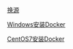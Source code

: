 [换源](/Docker/%E5%AE%89%E8%A3%85%E9%85%8D%E7%BD%AE/%E6%8D%A2%E6%BA%90.md)

[Windows安装Docker](/Docker/%E5%AE%89%E8%A3%85%E9%85%8D%E7%BD%AE/Windows%E5%AE%89%E8%A3%85Docker.md)

[CentOS7安装Docker](/Docker/%E5%AE%89%E8%A3%85%E9%85%8D%E7%BD%AE/CentOS7%E5%AE%89%E8%A3%85Docker.md)

